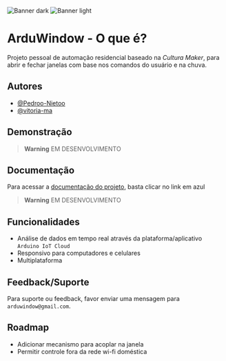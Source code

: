 ![Banner dark](https://user-images.githubusercontent.com/102625628/216847397-6f4bc3e4-d222-433c-bd95-065190160718.png#gh-dark-mode-only)
![Banner light](https://user-images.githubusercontent.com/102625628/216847398-6f8093b4-d2ce-4c3f-a7d8-0b6819e130a6.png#gh-light-mode-only)

# ArduWindow - O que é?
Projeto pessoal de automação residencial baseado na _Cultura Maker_, para abrir e fechar janelas com base nos comandos do usuário e na chuva.

## Autores
- [@Pedroo-Nietoo](https://www.github.com/Pedroo-Nietoo)
- [@vitoria-ma](https://github.com/vitoria-ma)

## Demonstração
> **Warning** EM DESENVOLVIMENTO

## Documentação
Para acessar a [documentação do projeto](https://github.com/ArduWindow/ArduWindow/blob/main/Documentacao.md), basta clicar no link em azul
> **Warning** EM DESENVOLVIMENTO

## Funcionalidades
- Análise de dados em tempo real através da plataforma/aplicativo `Arduino IoT Cloud`
- Responsivo para computadores e celulares
- Multiplataforma

## Feedback/Suporte
Para suporte ou feedback, favor enviar uma mensagem para `arduwindow@gmail.com`.

## Roadmap
- Adicionar mecanismo para acoplar na janela
- Permitir controle fora da rede wi-fi doméstica
